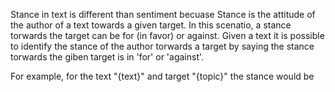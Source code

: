 Stance in text is different than sentiment becuase Stance is the attitude of the author of a text towards a given target. In this scenatio, a stance torwards the target can be for (in favor) or against. Given a text it is possible to identify the stance of the author torwards a target by saying the stance torwards the giben target is in 'for' or 'against'.

For example, for the text "{text}" and target "{topic}" the stance would be